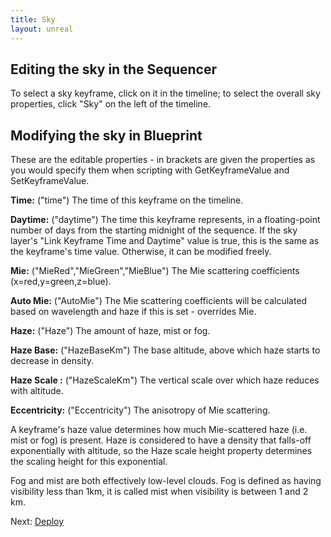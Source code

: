 ```yaml
---
title: Sky
layout: unreal
---
```


Editing the sky in the Sequencer
-------------------------

To select a sky keyframe, click on it in the timeline; to select the overall sky properties, click "Sky" on the left of the timeline.

Modifying the sky in Blueprint
-------------------------
These are the editable properties - in brackets are given the properties as you would specify them when scripting with GetKeyframeValue and SetKeyframeValue.

**Time:** ("time") The time of this keyframe on the timeline.

**Daytime:** ("daytime") The time this keyframe represents, in a floating-point number of days from the starting midnight of the sequence. If the sky layer's "Link Keyframe Time and Daytime" value is true, this is the same as the keyframe's time value. Otherwise, it can be modified freely.

**Mie:** ("MieRed","MieGreen","MieBlue") The Mie scattering coefficients (x=red,y=green,z=blue).

**Auto Mie:** ("AutoMie") The Mie scattering coefficients will be calculated based on wavelength and haze if this is set - overrides Mie.

**Haze:** ("Haze") The amount of haze, mist or fog.

**Haze Base:** ("HazeBaseKm") The base altitude, above which haze starts to decrease in density.

**Haze Scale :** ("HazeScaleKm") The vertical scale over which haze reduces with altitude.

**Eccentricity:** ("Eccentricity") The anisotropy of Mie scattering.


A keyframe's haze value determines how much Mie-scattered haze (i.e. mist or fog) is present. Haze is considered to have a density that falls-off
 exponentially with altitude, so the Haze scale height property determines the scaling height for this exponential.

Fog and mist are both effectively low-level clouds. Fog is defined as having visibility less than 1km, it is called mist when visibility is between 1 and 2 km.

			
Next: <a href="/unrealengine/Deploy">Deploy</a>
